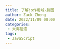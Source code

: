 ```yaml
---
title: 了解js作用域-脑图
author: Zack Zheng
date: 2022/11/09 00:00
categories:
 - 大海拾遗
tags:
 - JavaScript
---
```



<simple-img src="了解js作用域.png" />
